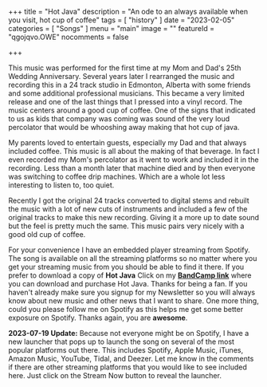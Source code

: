 +++
title = "Hot Java"
description = "An ode to an always available when you visit, hot cup of coffee"
tags =  [
    "history"
]
date = "2023-02-05"
categories = [
    "Songs"
]
menu = "main"
image = ""
featureId = "qgojqvo.OWE"
nocomments = false

+++

This music was performed for the first time at my Mom and Dad's 25th Wedding Anniversary.  Several years later I rearranged the music and recording this in a 24 track studio in Edmonton, Alberta with some friends and some additional professional musicians.  This became a very limited release and one of the last things that I pressed into a vinyl record.  The music centers around a good cup of coffee. One of the signs that indicated to us as kids that company was coming was sound of the very loud percolator that would be whooshing away making that hot cup of java.

My parents loved to entertain guests, especially my Dad and that always included coffee.  This music is all about the making of that beverage.  In fact I even recorded my Mom's percolator as it went to work and included it in the recording.  Less than a month later that machine died and by then everyone was switching to coffee drip machines.  Which are a whole lot less interesting to listen to, too quiet.

Recently I got the original 24 tracks converted to digital stems and rebuilt the music with a lot of new cuts of instruments and included a few of the original tracks to make this new recording.  Giving it a more up to date sound but the feel is pretty much the same.  This music pairs very nicely with a good old cup of coffee.

For your convenience I have an embedded player streaming from Spotify.  The song is available on all the streaming platforms so no matter where you get your streaming music from you should be able to find it there.  If you prefer to download a copy of **Hot Java** Click on my **[BandCamp link]("https://thedonaldschulzproject.bandcamp.com/track/hot-java")** where you can download and purchase Hot Java.  Thanks for being a fan.  If you haven't already make sure you signup for my Newsletter so you will always know about new music and other news that I want to share.  One more thing, could you please follow me on Spotify as this helps me get some better exposure on Spotify.  Thanks again, you are **awesome**.

**2023-07-19 Update:** Because not everyone might be on Spotify, I have a new launcher that pops up to launch the song on several of the most popular platforms out there.  This includes Spotify, Apple Music, iTunes, Amazon Music, YouTube, Tidal, and Deezer.  Let me know in the comments if there are other streaming platforms that you would like to see included here.  Just click on the Stream Now button to reveal the launcher.
